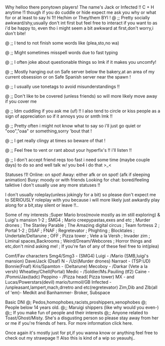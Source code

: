 Why helloo there ponytown players!
The name's Jack or Infected !! C + H anytime !1
though if you do cuddle or hide expect me ask you why or what for or at least to say hi 1!!
He/him or They/them
BYI !
@ ;; Pretty socially awkward/shy,usually don't int first but feel free to interact if you want to as i'd be happy to, even tho i might seem a bit awkward at first,don't worry,i don't bite!

@ ;; I tend to not finish some words like (plea,sto,no wa)

@ ;; Might sometimes misspell words due to fast typing

@ ;; I often joke about questionable things so lmk if it makes you uncomfy!

@ ;; Mostly hanging out on Safe server below the bakery,at an area of my current obsession or on Safe Spanish server near the spawn !

@ ;; I usually use tonetags to avoid misunderstandings !!

@ ;; Don't like to be covered (unless friends) so will more likely move away if you cover me

@ ;; Idm cuddling if you ask me (uf) !! I also tend to circle or kiss people as a sign of appreciation so if it annoys you or smth lmk !!

@ ;; Pretty often i might not know what to say so i'll just go quiet or "ooo","oaa" or something,sorry 'bout that !

@ ;; I get really clingy at times so beware of that !

@ ;; Feel free to vent or rant about your hyperfix's !! i'll listen !!

@ ;; I don't accept friend reqs too fast i need some time (maybe couple days) to do so and well talk w/ you be4 i do that >_<

Statuses !1!
Online: on spot!
Away: either afk or on spot! (afk if sleeping animation)
Busy: moody or with friends
Looking for chat: bored/feeling talktive
I don't usually use any more statuses !!

I don't usually roleplay(unless jokingly for a bit) so please don't expect me to SERIOUSLY roleplay with you because i will more likely just awkardly play along for a bit,stay silent or leave !!..

Some of my interests
;Super Mario bros(movie mostly as im still exploring) & Luigi's mansion 1-2
; SMG4
; Mario creepypastas,exes and etc
; Murder drones
; The Stanley Parable
; The Amazing digital circus
; Team fortress 2
; Portal 1-2
; DSAF
; FNAF
; Regretevator
; Phighting
; Blocktales
; Undertale/Deltarune
; OFF
; Pizza tower
; Vete a la Versh
; Invader zim
; Liminal spaces,Backrooms
; Weird/Dream/Webcores
; Horror things and etc,don't mind asking me!
; If you're fan of any of these feel free to int(plea)

Comf/Fav characters
Smg4/Smg3 - (SMG4)
Luigi - /Mario (SMB,luigi's mansion)
Dave/Jack (Dsaf)
N - /Uzi(Murder drones)
Narraot - (TSP:UD)
Bonnie(Fnaf)
Kris/Spamton - (Deltarune)
Mecoboy - /Darkar (Vete a la versh) Wheatley/Chell(Portal)
Medic - /Soldier/Ms.Pauiling (tf2)
Caine - /Pomni/Jax(tadc)
Peppino - /Pizza head( Pizza tower)
MX - and Lucas/Powerstars(devil) mario/turmoil/GB
Infected - /unpleasant,lampert,mach,drretro and etc(regretevator)
Zim,Dib and ZIb(all of 'em)-
Medkit and Banhammer- Broker, Subspace

Basic DNI
@; Pedos,homophobes,racists,proshippers,xenophobes
@; People below 14 years old.
@;; Maruigi shippers (like why would you even-)
@;; If you make fun of people and their interests
@;; Anyone related to Toast/Ghost/Misty. She's a disgusting person so please stay away from her or me if you're friends of hers. For more information click here.

Once again it's mostly just for pt,if you wanna know or anything feel free to check out my strawpage !! Also this is kind of a wip so yeauuhj..
